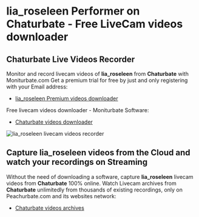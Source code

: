 # lia_roseleen Performer on Chaturbate - Free LiveCam videos downloader

## Chaturbate Live Videos Recorder

Monitor and record livecam videos of **lia_roseleen** from **Chaturbate** with Moniturbate.com
Get a premium trial for free by just and only registering with your Email address:
* [lia_roseleen Premium videos downloader](https://moniturbate.com/request-demo-licence-key.html)

Free livecam videos downloader - Moniturbate Software:
* [Chaturbate videos downloader](https://moniturbate.com/moniturbate-download-software.html)

![lia_roseleen livecam videos recorder](https://peachurnet.com/templates/moniturbate-software.png)


## Capture lia_roseleen videos from the Cloud and watch your recordings on Streaming

Without the need of downloading a software, capture **lia_roseleen** livecam videos from **Chaturbate** 100% online.
Watch Livecam archives from **Chaturbate** unlimitedly from thousands of existing recordings, only on Peachurbate.com and its websites network:
* [Chaturbate videos archives](https://peachurnet.com/)